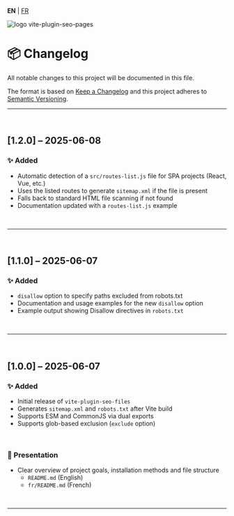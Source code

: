 **EN** | [FR](./fr/CHANGELOG.md)

<div>
  <img src="https://browserux.com/assets/img/logo/logo-vite-plugin-seo-pages.png" alt="logo vite-plugin-seo-pages"/>
</div>

# 📦 Changelog

All notable changes to this project will be documented in this file.

The format is based on [Keep a Changelog](https://keepachangelog.com)
and this project adheres to [Semantic Versioning](https://semver.org).

---

<br>

## [1.2.0] – 2025-06-08

### ✨ Added

- Automatic detection of a `src/routes-list.js` file for SPA projects (React, Vue, etc.)
- Uses the listed routes to generate `sitemap.xml` if the file is present
- Falls back to standard HTML file scanning if not found
- Documentation updated with a `routes-list.js` example

<br>

---

<br>

## [1.1.0] – 2025-06-07

### ✨ Added

- `disallow` option to specify paths excluded from robots.txt
- Documentation and usage examples for the new `disallow` option
- Example output showing Disallow directives in `robots.txt`

<br>

---

<br>

## [1.0.0] – 2025-06-07

### ✨ Added

- Initial release of `vite-plugin-seo-files`
- Generates `sitemap.xml` and `robots.txt` after Vite build
- Supports ESM and CommonJS via dual exports
- Supports glob-based exclusion (`exclude` option)

<br>

### 📘 Presentation

- Clear overview of project goals, installation methods and file structure
  - `README.md` (English)
  - `fr/README.md` (French)
  
<br>

---